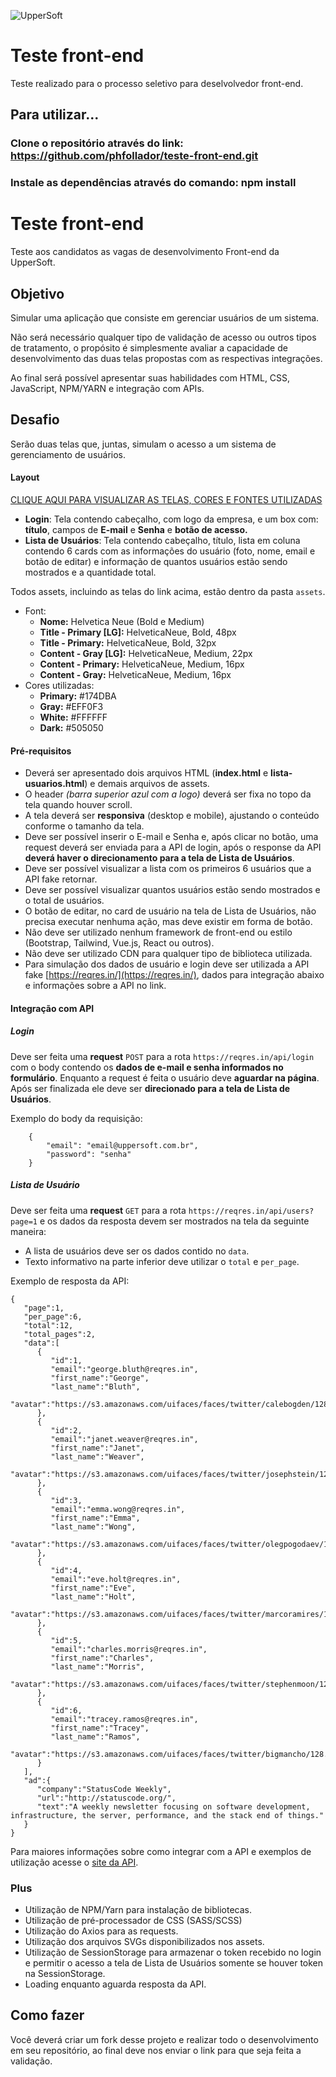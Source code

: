 ![UpperSoft](https://raw.githubusercontent.com/uppersoft/teste-front-end/master/assets/logo-readme.png)

# Teste front-end

Teste realizado para o processo seletivo para deselvolvedor front-end.



## Para utilizar...

### Clone o repositório através do link: https://github.com/phfollador/teste-front-end.git

### Instale as dependências através do comando: npm install


# Teste front-end

Teste aos candidatos as vagas de desenvolvimento Front-end da UpperSoft.



## Objetivo

Simular uma aplicação que consiste em gerenciar usuários de um sistema.

Não será necessário qualquer tipo de validação de acesso ou outros tipos de tratamento, o propósito é simplesmente avaliar a capacidade de desenvolvimento das duas telas propostas com as respectivas integrações.

Ao final será possível apresentar suas habilidades com HTML, CSS, JavaScript, NPM/YARN e integração com APIs.



## Desafio

Serão duas telas que, juntas, simulam o acesso a um sistema de gerenciamento de usuários.


#### Layout

[CLIQUE AQUI PARA VISUALIZAR AS TELAS, CORES E FONTES UTILIZADAS](https://scene.zeplin.io/project/5eb20728d9cc2c193e4ed1df)

- **Login**: Tela contendo cabeçalho, com logo da empresa, e um box com: **título**, campos de **E-mail** e **Senha** e **botão de acesso.**
- **Lista de Usuários**: Tela contendo cabeçalho, título, lista em coluna contendo 6 cards com as informações do usuário (foto, nome, email e botão de editar) e informação de quantos usuários estão sendo mostrados e a quantidade total.

Todos assets, incluindo as telas do link acima, estão dentro da pasta `assets`.

- Font:
	- **Nome:** Helvetica Neue (Bold e Medium)
	- **Title - Primary [LG]:** HelveticaNeue, Bold, 48px
	- **Title - Primary:** HelveticaNeue, Bold, 32px
	- **Content - Gray [LG]:** HelveticaNeue, Medium, 22px
	- **Content - Primary:** HelveticaNeue, Medium, 16px
	- **Content - Gray:** HelveticaNeue, Medium, 16px
- Cores utilizadas:
	- **Primary:** #174DBA
	- **Gray:** #EFF0F3
	- **White:** #FFFFFF
	- **Dark:** #505050


#### Pré-requisitos

- Deverá ser apresentado dois arquivos HTML (**index.html** e **lista-usuarios.html**) e demais arquivos de assets.
- O header *(barra superior azul com a logo)* deverá ser fixa no topo da tela quando houver scroll.
- A tela deverá ser **responsiva** (desktop e mobile), ajustando o conteúdo conforme o tamanho da tela.
- Deve ser possível inserir o E-mail e Senha e, após clicar no botão, uma request deverá ser enviada para a API de login, após o response da API **deverá haver o direcionamento para a tela de Lista de Usuários**.
- Deve ser possível visualizar a lista com os primeiros 6 usuários que a API fake retornar.
- Deve ser possível visualizar quantos usuários estão sendo mostrados e o total de usuários.
- O botão de editar, no card de usuário na tela de Lista de Usuários, não precisa executar nenhuma ação, mas deve existir em forma de botão.
- Não deve ser utilizado nenhum framework de front-end ou estilo (Bootstrap, Tailwind, Vue.js, React ou outros).
- Não deve ser utilizado CDN para qualquer tipo de biblioteca utilizada.
- Para simulação dos dados de usuário e login deve ser utilizada a API fake [https://reqres.in/](https://reqres.in/), dados para integração abaixo e informações sobre a API no link.


#### Integração com API

##### Login

Deve ser feita uma **request** `POST` para a rota `https://reqres.in/api/login` com o body contendo os **dados de e-mail e senha informados no formulário**. Enquanto a request é feita o usuário deve **aguardar na página**. Após ser finalizada ele deve ser **direcionado para a tela de Lista de Usuários**.

Exemplo do body da requisição:
```
	{
	    "email": "email@uppersoft.com.br",
	    "password": "senha"
    }
```

##### Lista de Usuário

Deve ser feita uma **request** `GET` para a rota `https://reqres.in/api/users?page=1` e os dados da resposta devem ser mostrados na tela da seguinte maneira:

- A lista de usuários deve ser os dados contido no `data`.
- Texto informativo na parte inferior deve utilizar o `total` e `per_page`.

Exemplo de resposta da API:
```
{
   "page":1,
   "per_page":6,
   "total":12,
   "total_pages":2,
   "data":[
      {
         "id":1,
         "email":"george.bluth@reqres.in",
         "first_name":"George",
         "last_name":"Bluth",
         "avatar":"https://s3.amazonaws.com/uifaces/faces/twitter/calebogden/128.jpg"
      },
      {
         "id":2,
         "email":"janet.weaver@reqres.in",
         "first_name":"Janet",
         "last_name":"Weaver",
         "avatar":"https://s3.amazonaws.com/uifaces/faces/twitter/josephstein/128.jpg"
      },
      {
         "id":3,
         "email":"emma.wong@reqres.in",
         "first_name":"Emma",
         "last_name":"Wong",
         "avatar":"https://s3.amazonaws.com/uifaces/faces/twitter/olegpogodaev/128.jpg"
      },
      {
         "id":4,
         "email":"eve.holt@reqres.in",
         "first_name":"Eve",
         "last_name":"Holt",
         "avatar":"https://s3.amazonaws.com/uifaces/faces/twitter/marcoramires/128.jpg"
      },
      {
         "id":5,
         "email":"charles.morris@reqres.in",
         "first_name":"Charles",
         "last_name":"Morris",
         "avatar":"https://s3.amazonaws.com/uifaces/faces/twitter/stephenmoon/128.jpg"
      },
      {
         "id":6,
         "email":"tracey.ramos@reqres.in",
         "first_name":"Tracey",
         "last_name":"Ramos",
         "avatar":"https://s3.amazonaws.com/uifaces/faces/twitter/bigmancho/128.jpg"
      }
   ],
   "ad":{
      "company":"StatusCode Weekly",
      "url":"http://statuscode.org/",
      "text":"A weekly newsletter focusing on software development, infrastructure, the server, performance, and the stack end of things."
   }
}
```

Para maiores informações sobre como integrar com a API e exemplos de utilização acesse o [site da API](https://reqres.in/).


### Plus

- Utilização de NPM/Yarn para instalação de bibliotecas.
- Utilização de pré-processador de CSS (SASS/SCSS)
- Utilização do Axios para as requests.
- Utilização dos arquivos SVGs disponibilizados nos assets.
- Utilização de SessionStorage para armazenar o token recebido no login e permitir o acesso a tela de Lista de Usuários somente se houver token na SessionStorage.
- Loading enquanto aguarda resposta da API.



## Como fazer

Você deverá criar um fork desse projeto e realizar todo o desenvolvimento em seu repositório, ao final deve nos enviar o link para que seja feita a validação.
